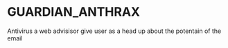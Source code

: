 # GUARDIAN_ANTHRAX
Antivirus a web advisisor give user as a head up about the potentain of the email 
